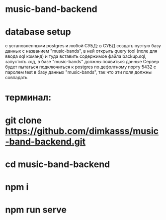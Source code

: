# music-band-backend

# database setup
с установленными postgres и любой СУБД:
в СУБД создать пустую базу данных с названием "music-bands", в ней открыть query tool (поле для ввода sql команд) и туда вставить содержимое файла backup.sql, запустить код, в базе "music-bands" должны появиться данные
Сервер будет пытаться подключиться к postgres по дефолтному порту 5432 с паролем test в базу данных "music-bands", так что эти поля должны совпадать

# терминал:
# git clone https://github.com/dimkasss/music-band-backend.git
# cd music-band-backend
# npm i
# npm run serve

